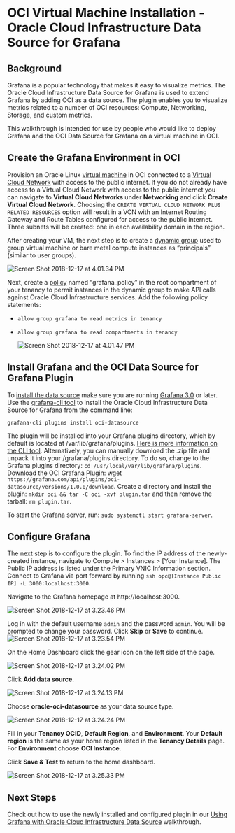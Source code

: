 # OCI Virtual Machine Installation - Oracle Cloud Infrastructure Data Source for Grafana   

## Background

Grafana is a popular technology that makes it easy to visualize metrics. The Oracle Cloud Infrastructure Data Source for Grafana is used to extend Grafana by adding OCI as a data source. The plugin enables you to visualize metrics related to a number of OCI resources: Compute, Networking, Storage, and custom metrics. 

This walkthrough is intended for use by people who would like to deploy Grafana and the OCI Data Source for Grafana on a virtual machine in OCI. 

## Create the Grafana Environment in OCI 

Provision an Oracle Linux [virtual machine](https://docs.cloud.oracle.com/iaas/Content/Compute/Concepts/computeoverview.htm) in OCI connected to a [Virtual Cloud Network](https://docs.cloud.oracle.com/iaas/Content/Network/Tasks/managingVCNs.htm) with access to the public internet. If you do not already have access to a Virtual Cloud Network with access to the public internet you can navigate to **Virtual Cloud Networks** under **Networking** and click **Create Virtual Cloud Network**. Choosing the `CREATE VIRTUAL CLOUD NETWORK PLUS RELATED RESOURCES` option will result in a VCN with an Internet Routing Gateway and Route Tables configured for access to the public internet. Three subnets will be created: one in each availability domain in the region.

After creating your VM, the next step is to create a [dynamic group](https://docs.cloud.oracle.com/iaas/Content/Identity/Tasks/managingdynamicgroups.htm) used to group virtual machine or bare metal compute instances as “principals” (similar to user groups). 

   ![Screen Shot 2018-12-17 at 4.01.34 PM](images/Screen%20Shot%202018-12-17%20at%204.01.34%20PM.png)

Next, create a [policy](https://docs.cloud.oracle.com/iaas/Content/Identity/Concepts/policygetstarted.htm) named “grafana_policy” in the root compartment of your tenancy to permit instances in the dynamic group to make API calls against Oracle Cloud Infrastructure services. Add the following policy statements:

* `allow group grafana to read metrics in tenancy`
* `allow group grafana to read compartments in tenancy`

   ![Screen Shot 2018-12-17 at 4.01.47 PM](images/Screen%20Shot%202018-12-17%20at%204.01.47%20PM.png)

## Install Grafana and the OCI Data Source for Grafana Plugin 

To [install the data source](https://grafana.com/plugins/oci-datasource/installation) make sure you are running [Grafana 3.0](https://grafana.com/get) or later. Use the [grafana-cli tool](http://docs.grafana.org/plugins/installation/) to install the Oracle Cloud Infrastructure Data Source for Grafana from the command line:

```
grafana-cli plugins install oci-datasource
```

The plugin will be installed into your Grafana plugins directory, which by default is located at /var/lib/grafana/plugins. [Here is more information on the CLI tool](http://docs.grafana.org/plugins/installation/). Alternatively, you can manually download the .zip file and unpack it into your /grafana/plugins directory. To do so, change to the Grafana plugins directory: `cd /usr/local/var/lib/grafana/plugins`. Download the OCI Grafana Plugin: wget `https://grafana.com/api/plugins/oci-datasource/versions/1.0.0/download`. Create a directory and install the plugin: `mkdir oci && tar -C oci -xvf plugin.tar` and then remove the tarball: `rm plugin.tar`. 

To start the Grafana server, run: `sudo systemctl start grafana-server`. 


## Configure Grafana

The next step is to configure the plugin. To find the IP address of the newly-created instance, navigate to Compute > Instances > [Your Instance]. The Public IP address is listed under the Primary VNIC Information section. Connect to Grafana via port forward by running `ssh opc@[Instance Public IP] -L 3000:localhost:3000`. 

Navigate to the Grafana homepage at http://localhost:3000.

![Screen Shot 2018-12-17 at 3.23.46 PM](images/Screen%20Shot%202018-12-17%20at%203.23.46%20PM.png)

Log in with the default username `admin` and the password `admin`. You will be prompted to change your password. Click **Skip** or **Save** to continue. ![Screen Shot 2018-12-17 at 3.23.54 PM](images/Screen%20Shot%202018-12-17%20at%203.23.54%20PM.png)

On the Home Dashboard click the gear icon on the left side of the page.

![Screen Shot 2018-12-17 at 3.24.02 PM](images/Screen%20Shot%202018-12-17%20at%203.24.02%20PM.png)

Click **Add data source**.

![Screen Shot 2018-12-17 at 3.24.13 PM](images/Screen%20Shot%202018-12-17%20at%203.24.13%20PM.png)

 Choose **oracle-oci-datasource** as your data source type.

![Screen Shot 2018-12-17 at 3.24.24 PM](images/Screen%20Shot%202018-12-17%20at%203.24.17%20PM.png)

Fill in your **Tenancy OCID**, **Default Region**, and **Environment**. Your **Default region** is the same as your home region listed in the **Tenancy Details** page. For **Environment** choose **OCI Instance**. 

Click **Save & Test** to return to the home dashboard.

![Screen Shot 2018-12-17 at 3.25.33 PM](images/Screen_Shot_2019-02-08_at_10.19.56_AM.png)

## Next Steps

Check out how to use the newly installed and configured plugin in our [Using Grafana with Oracle Cloud Infrastructure Data Source](docs/Using%20Grafana%20with%20the%20Oracle%20Cloud%20Infrastructure%20Data%20Source.md) walkthrough. 
